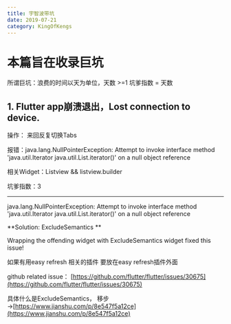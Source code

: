 ```yaml
---
title: 宇智波带坑
date: 2019-07-21
category: KingOfKengs
---
```

<!-- more -->

# **本篇旨在收录巨坑**
所谓巨坑：浪费的时间以天为单位，天数 >=1
坑爹指数 = 天数

## 1. Flutter app崩溃退出，Lost connection to device.

操作： 来回反复切换Tabs

报错：java.lang.NullPointerException: Attempt to invoke interface method 'java.util.Iterator java.util.List.iterator()' on a null object reference

相关Widget：Listview && listview.builder

坑爹指数：3

****

java.lang.NullPointerException: Attempt to invoke interface method 'java.util.Iterator java.util.List.iterator()' on a null object reference

**Solution: ExcludeSemantics 
**

Wrapping the offending widget with ExcludeSemantics widget fixed this issue!

如果有用easy refresh 相关的插件 要放在easy refresh插件外面

github related issue：
[https://github.com/flutter/flutter/issues/30675](https://github.com/flutter/flutter/issues/30675)

具体什么是ExcludeSemantics，
移步→[https://www.jianshu.com/p/8e547f5a12ce](https://www.jianshu.com/p/8e547f5a12ce)